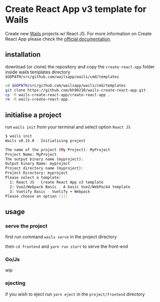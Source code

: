 # Create React App v3 template for Wails
Create new [Wails](https://wails.app/) projects w/ React JS. For more information on Create React App please check the [official documentation](https://facebook.github.io/create-react-app/docs/getting-started). 

## installation

download (or clone) the repository and copy the `create-react-app` folder inside wails templates directory `$GOPATH/src/github.com/wailsapp/wails/cmd/templates`

```bash
cd $GOPATH/src/github.com/wailsapp/wails/cmd/templates
git clone https://github.com/bh90210/wails-create-react-app.git
cp -R wails-create-react-app/create-react-app .
rm -R wails-create-react-app
```

## initialise a project 

run `wails init` from your terminal and select option `React JS`
```bash
$ wails init
Wails v0.15.0 - Initialising project

The name of the project (My Project): MyProject        
Project Name: MyProject
The output binary name (myproject): 
Output binary Name: myproject
Project directory name (myproject): 
Project Directory: myproject
Please select a template:
  1: React JS - Create React App v3 template
  2: Vue2/Webpack Basic - A basic Vue2/WebPack4 template
  3: Vuetify Basic - Vuetify + Webpack
Please choose an option [1]: 
```

## usage 

### serve the project

first run command `wails serve` in the project directory

then `cd frontend` and `yarn run start` to serve the front-end

### Go/Js

wip

### ejecting 

if you wish to eject run `yarn eject` in the `project/frontend` directory

